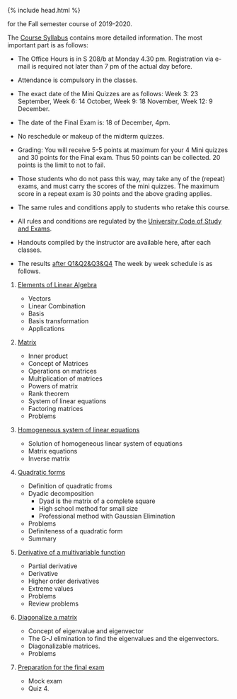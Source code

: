 {% include head.html %}

for the Fall semester course of 2019-2020.

The [Course Syllabus](http://www.uni-corvinus.hu/magyarkuti/LinearAlgebra-2019.pdf)  contains more detailed information.
The most important part is as follows:

* The Office Hours is in S 208/b at Monday 4.30 pm. Registration via e-mail is required not later than 7 pm of the actual day before.
* Attendance is compulsory in the classes.
* The exact date of the Mini Quizzes are as follows:
    Week 3: 23 September,
    Week 6: 14 October,
    Week 9: 18 November,
    Week 12: 9 December.
* The date of the Final Exam is: 18 of December, 4pm.
* No reschedule or makeup of the midterm quizzes.

* Grading: You will receive 5-5 points at maximum for your 4 Mini quizzes and 30 points for the Final exam. Thus 50 points can be collected. 20 points is the limit to not to fail.
* Those students who do not pass this way, may take any of the (repeat) exams, and must carry the scores of the mini quizzes. The maximum score in a repeat exam is 30 points and the above grading applies.
* The same rules and conditions apply to students who retake this course.
* All rules and conditions are regulated by the 
[University Code of Study and Exams](http://portal.uni-corvinus.hu/fileadmin/user_upload/hu/kozponti_szervezeti_egysegek/nemzetkozi_iroda/files/Regulations_NEW_NEW/TVSZ/III_1_TVSZ_2017_december_19.pdf).
* Handouts compiled by the instructor are available here, after each classes.
* The results [after Q1&Q2&Q3&Q4](http://www.uni-corvinus.hu/magyarkuti/LAResults.pdf)
The week by week schedule is as follows.

1. [Elements of Linear Algebra](http://www.uni-corvinus.hu/magyarkuti/1-LinearAlgebra.pdf)
   * Vectors
   * Linear Combination
   * Basis
   * Basis transformation
   * Applications

1. [Matrix](http://www.uni-corvinus.hu/magyarkuti/2-LinearAlgebra.pdf)
   * Inner product
   * Concept of Matrices
   * Operations on matrices
   * Multiplication of matrices
   * Powers of matrix
   * Rank theorem
   * System of linear equations
   * Factoring matrices
   * Problems

1. [Homogeneous system of linear equations](http://www.uni-corvinus.hu/magyarkuti/4-LinearAlgebra.pdf)
   * Solution of homogeneous linear system of equations
   * Matrix equations
   * Inverse matrix

1. [Quadratic forms](http://www.uni-corvinus.hu/magyarkuti/5-LinearAlgebra.pdf)
   * Definition of quadratic froms
   * Dyadic decomposition
      * Dyad is the matrix of a complete square
      * High school method for small size
      * Professional method with Gaussian Elimination
   * Problems
   * Definiteness of a quadratic form
   * Summary

1. [Derivative of a multivariable function](http://www.uni-corvinus.hu/magyarkuti/6-LinearAlgebra.pdf)
   * Partial derivative
   * Derivative
   * Higher order derivatives
   * Extreme values
   * Problems
   * Review problems

1. [Diagonalize a matrix](http://www.uni-corvinus.hu/magyarkuti/7-LinearAlgebra.pdf)
   * Concept of eigenvalue and eigenvector
   * The G-J elimination to find the eigenvalues and the eigenvectors.
   * Diagonalizable matrices.
   * Problems

1. [Preparation for the final exam](http://www.uni-corvinus.hu/magyarkuti/8-LinearAlgebra.pdf)
   * Mock exam
   * Quiz 4.
 
<!---

1. [Midterm ====
Preparing to the Midterm 1 
   *](http://www.uni-corvinus.hu/magyarkuti/mat1mid07A.pdf download]
   *](http://www.uni-corvinus.hu/magyarkuti/midterm.pdf download]
-->
